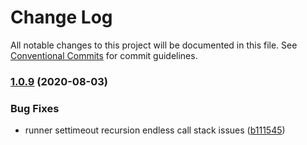# Change Log

All notable changes to this project will be documented in this file. See [Conventional Commits](https://conventionalcommits.org) for commit guidelines.

### [1.0.9](https://github.com/allex/daemon-runner/compare/1.0.9-0...1.0.9) (2020-08-03)


### Bug Fixes

* runner settimeout recursion endless call stack issues ([b111545](https://github.com/allex/daemon-runner/commit/b11154540ad24060dfdbcd99e7c9d262b2d82592))
